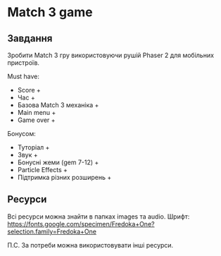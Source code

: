 # Match 3 game

## Завдання
Зробити Match 3 гру використовуючи рушій Phaser 2 для мобільних пристроїв.

Must have:
- Score +
- Час +
- Базова Match 3 механіка +
- Main menu +
- Game over +

Бонусом:
- Туторіал +
- Звук +
- Бонусні жеми (gem 7-12) +
- Particle Effects +
- Підтримка різних розширень +

## Ресурси
Всі ресурси можна знайти в папках images та audio. 
Шрифт: https://fonts.google.com/specimen/Fredoka+One?selection.family=Fredoka+One

П.С. За потреби можна використовувати інші ресурси.
